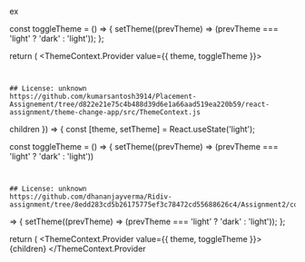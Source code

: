 ex

const toggleTheme = () => {
setTheme((prevTheme) => (prevTheme === 'light' ? 'dark' : 'light'));
};

return (
<ThemeContext.Provider value={{ theme, toggleTheme }}>

```


## License: unknown
https://github.com/kumarsantosh3914/Placement-Assignement/tree/d822e21e75c4b488d39d6e1a66aad519ea220b59/react-assignment/theme-change-app/src/ThemeContext.js

```

children }) => {
const [theme, setTheme] = React.useState('light');

const toggleTheme = () => {
setTheme((prevTheme) => (prevTheme === 'light' ? 'dark' : 'light'))

```


## License: unknown
https://github.com/dhananjayverma/Ridiv-assignment/tree/8edd283cd5b26175775ef3c78472cd55688626c4/Assignment2/context/src/contexts/ThemeContext.js

```

=> {
setTheme((prevTheme) => (prevTheme === 'light' ? 'dark' : 'light'));
};

return (
<ThemeContext.Provider value={{ theme, toggleTheme }}>
{children}
</ThemeContext.Provider

```

```
